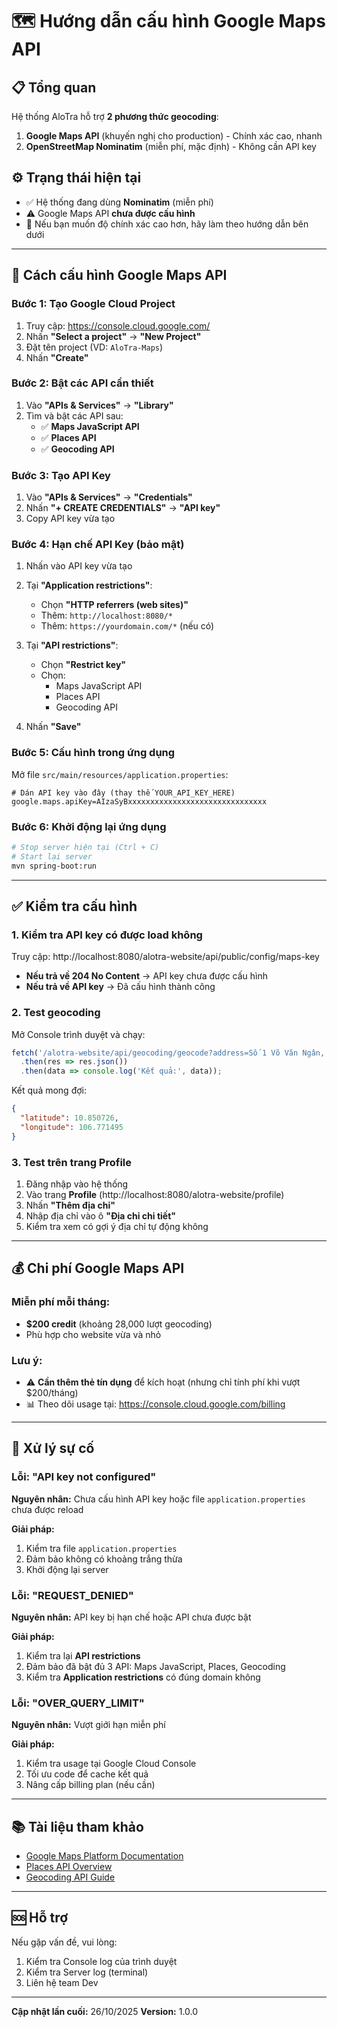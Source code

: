 # 🗺️ Hướng dẫn cấu hình Google Maps API

## 📋 Tổng quan

Hệ thống AloTra hỗ trợ **2 phương thức geocoding**:

1. **Google Maps API** (khuyến nghị cho production) - Chính xác cao, nhanh
2. **OpenStreetMap Nominatim** (miễn phí, mặc định) - Không cần API key

## ⚙️ Trạng thái hiện tại

- ✅ Hệ thống đang dùng **Nominatim** (miễn phí)
- ⚠️ Google Maps API **chưa được cấu hình**
- 📝 Nếu bạn muốn độ chính xác cao hơn, hãy làm theo hướng dẫn bên dưới

---

## 🚀 Cách cấu hình Google Maps API

### Bước 1: Tạo Google Cloud Project

1. Truy cập: https://console.cloud.google.com/
2. Nhấn **"Select a project"** → **"New Project"**
3. Đặt tên project (VD: `AloTra-Maps`)
4. Nhấn **"Create"**

### Bước 2: Bật các API cần thiết

1. Vào **"APIs & Services"** → **"Library"**
2. Tìm và bật các API sau:
   - ✅ **Maps JavaScript API**
   - ✅ **Places API**
   - ✅ **Geocoding API**

### Bước 3: Tạo API Key

1. Vào **"APIs & Services"** → **"Credentials"**
2. Nhấn **"+ CREATE CREDENTIALS"** → **"API key"**
3. Copy API key vừa tạo

### Bước 4: Hạn chế API Key (bảo mật)

1. Nhấn vào API key vừa tạo
2. Tại **"Application restrictions"**:
   - Chọn **"HTTP referrers (web sites)"**
   - Thêm: `http://localhost:8080/*`
   - Thêm: `https://yourdomain.com/*` (nếu có)

3. Tại **"API restrictions"**:
   - Chọn **"Restrict key"**
   - Chọn:
     - Maps JavaScript API
     - Places API
     - Geocoding API

4. Nhấn **"Save"**

### Bước 5: Cấu hình trong ứng dụng

Mở file `src/main/resources/application.properties`:

```properties
# Dán API key vào đây (thay thế YOUR_API_KEY_HERE)
google.maps.apiKey=AIzaSyBxxxxxxxxxxxxxxxxxxxxxxxxxxxxxxx
```

### Bước 6: Khởi động lại ứng dụng

```bash
# Stop server hiện tại (Ctrl + C)
# Start lại server
mvn spring-boot:run
```

---

## ✅ Kiểm tra cấu hình

### 1. Kiểm tra API key có được load không

Truy cập: http://localhost:8080/alotra-website/api/public/config/maps-key

- **Nếu trả về 204 No Content** → API key chưa được cấu hình
- **Nếu trả về API key** → Đã cấu hình thành công

### 2. Test geocoding

Mở Console trình duyệt và chạy:

```javascript
fetch('/alotra-website/api/geocoding/geocode?address=Số 1 Võ Văn Ngân, Thủ Đức, TP.HCM')
  .then(res => res.json())
  .then(data => console.log('Kết quả:', data));
```

Kết quả mong đợi:
```json
{
  "latitude": 10.850726,
  "longitude": 106.771495
}
```

### 3. Test trên trang Profile

1. Đăng nhập vào hệ thống
2. Vào trang **Profile** (http://localhost:8080/alotra-website/profile)
3. Nhấn **"Thêm địa chỉ"**
4. Nhập địa chỉ vào ô **"Địa chỉ chi tiết"**
5. Kiểm tra xem có gợi ý địa chỉ tự động không

---

## 💰 Chi phí Google Maps API

### Miễn phí mỗi tháng:
- **$200 credit** (khoảng 28,000 lượt geocoding)
- Phù hợp cho website vừa và nhỏ

### Lưu ý:
- ⚠️ **Cần thêm thẻ tín dụng** để kích hoạt (nhưng chỉ tính phí khi vượt $200/tháng)
- 📊 Theo dõi usage tại: https://console.cloud.google.com/billing

---

## 🔧 Xử lý sự cố

### Lỗi: "API key not configured"
**Nguyên nhân:** Chưa cấu hình API key hoặc file `application.properties` chưa được reload

**Giải pháp:**
1. Kiểm tra file `application.properties`
2. Đảm bảo không có khoảng trắng thừa
3. Khởi động lại server

### Lỗi: "REQUEST_DENIED"
**Nguyên nhân:** API key bị hạn chế hoặc API chưa được bật

**Giải pháp:**
1. Kiểm tra lại **API restrictions**
2. Đảm bảo đã bật đủ 3 API: Maps JavaScript, Places, Geocoding
3. Kiểm tra **Application restrictions** có đúng domain không

### Lỗi: "OVER_QUERY_LIMIT"
**Nguyên nhân:** Vượt giới hạn miễn phí

**Giải pháp:**
1. Kiểm tra usage tại Google Cloud Console
2. Tối ưu code để cache kết quả
3. Nâng cấp billing plan (nếu cần)

---

## 📚 Tài liệu tham khảo

- [Google Maps Platform Documentation](https://developers.google.com/maps/documentation)
- [Places API Overview](https://developers.google.com/maps/documentation/places/web-service/overview)
- [Geocoding API Guide](https://developers.google.com/maps/documentation/geocoding/overview)

---

## 🆘 Hỗ trợ

Nếu gặp vấn đề, vui lòng:
1. Kiểm tra Console log của trình duyệt
2. Kiểm tra Server log (terminal)
3. Liên hệ team Dev

---

**Cập nhật lần cuối:** 26/10/2025
**Version:** 1.0.0
